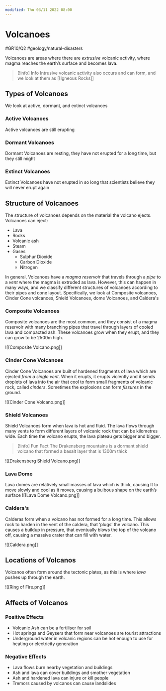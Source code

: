 ```yaml
---
modified: Thu 03/11 2022 08:00
---
```

# Volcanoes
#GR10/Q2 #geology/natural-disasters 

Volcanoes are areas where there are *extrusive* volcanic activity, where magma reaches the earth’s surface and becomes lava. 

> [!info] Info
> Intrusive volcanic activity also occurs and can form, and we look at them as [[Igneous Rocks]]

## Types of Volcanoes
We look at active, dormant, and extinct volcanoes

 ### Active Volcanoes
 Active volcanoes are still erupting 
 ### Dormant Volcanoes
 Dormant Volcanoes are resting, they have not erupted for a long time, but they still might
 ### Extinct Volcanoes
 Extinct Volcanoes have not erupted in so long that scientists believe they will never erupt again

## Structure of Volcanoes
The structure of volcanoes depends on the material the volcano ejects. Volcanoes can eject:
- Lava
- Rocks
- Volcanic ash
- Steam
- Gases
	- Sulphur Dioxide
	- Carbon Dioxide
	- Nitrogen

In general, Volcanoes have a *magma reservoir* that travels through a *pipe* to a *vent* where the magma is extruded as lava. However, this can happen in many ways, and we classify different structures of volcanoes according to their pipes and cone layout. Specifically, we look at Composite volcanoes, Cinder Cone volcanoes, Shield Volcanoes, dome Volcanoes, and Caldera's

### Composite Volcanoes
Composite volcanoes are the most common, and they consist of a magma reservoir with many branching pipes that travel through layers of cooled lava and compacted ash. These volcanoes grow when they erupt, and they can grow to be 2500m high. 

![[Composite Volcano.png]]

### Cinder Cone Volcanoes
Cinder Cone Volcanoes are built of hardened fragments of lava which are ejected *from a single vent*. When it erupts, it erupts violently and it sends droplets of lava into the air that cool to form small fragments of volcanic rock, called *cinders*. Sometimes the explosions can form *fissures* in the ground. 

![[Cinder Cone Volcano.png]]

### Shield Volcanoes
Shield Volcanoes form when lava is hot and fluid. The lava flows through many vents to form different layers of volcanic rock that can be kilometres wide. Each time the volcano erupts, the lava plateau gets bigger and bigger. 
>[!info] Fun Fact
>The Drakensberg mountains is a dormant shield volcano that formed a basalt layer that is 1300m thick

![[Drakensberg Shield Volcano.png]]

### Lava Dome
Lava domes are relatively small masses of lava which is thick, causing It to move slowly and cool as it moves, causing a bulbous shape on the earth’s surface
![[Lava Dome Volcano.png]]

### Caldera's
Calderas form when a volcano has not formed for a long time. This allows rock to harden in the vent of the caldera, that ‘plugs’ the volcano. This causes a buildup in pressure, that eventually blows the top of the volcano off, causing a massive crater that can fill with water. 

![[Caldera.png]]

## Locations of Volcanos
Volcanos often form around the tectonic plates, as this is where *lava* pushes up through the earth. 

![[Ring of Fire.png]]

## Affects of Volcanos
### Positive Effects
- Volcanic Ash can be a fertiliser for soil
- Hot springs and Geysers that form near volcanoes are tourist attractions
- Underground water in volcanic regions can be hot enough to use for heating or electricity generation 

### Negative Effects
- Lava flows burn nearby vegetation and buildings
- Ash and lava can cover buildings and smother vegetation
- Ash and hardened lava can injure or kill people
- Tremors caused by volcanos can cause landslides
